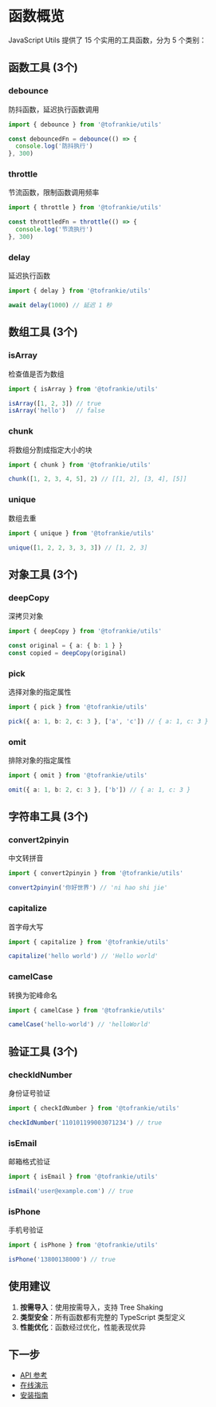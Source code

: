 # 函数概览

JavaScript Utils 提供了 15 个实用的工具函数，分为 5 个类别：

## 函数工具 (3个)

### debounce
防抖函数，延迟执行函数调用

```typescript
import { debounce } from '@tofrankie/utils'

const debouncedFn = debounce(() => {
  console.log('防抖执行')
}, 300)
```

### throttle
节流函数，限制函数调用频率

```typescript
import { throttle } from '@tofrankie/utils'

const throttledFn = throttle(() => {
  console.log('节流执行')
}, 300)
```

### delay
延迟执行函数

```typescript
import { delay } from '@tofrankie/utils'

await delay(1000) // 延迟 1 秒
```

## 数组工具 (3个)

### isArray
检查值是否为数组

```typescript
import { isArray } from '@tofrankie/utils'

isArray([1, 2, 3]) // true
isArray('hello')   // false
```

### chunk
将数组分割成指定大小的块

```typescript
import { chunk } from '@tofrankie/utils'

chunk([1, 2, 3, 4, 5], 2) // [[1, 2], [3, 4], [5]]
```

### unique
数组去重

```typescript
import { unique } from '@tofrankie/utils'

unique([1, 2, 2, 3, 3, 3]) // [1, 2, 3]
```

## 对象工具 (3个)

### deepCopy
深拷贝对象

```typescript
import { deepCopy } from '@tofrankie/utils'

const original = { a: { b: 1 } }
const copied = deepCopy(original)
```

### pick
选择对象的指定属性

```typescript
import { pick } from '@tofrankie/utils'

pick({ a: 1, b: 2, c: 3 }, ['a', 'c']) // { a: 1, c: 3 }
```

### omit
排除对象的指定属性

```typescript
import { omit } from '@tofrankie/utils'

omit({ a: 1, b: 2, c: 3 }, ['b']) // { a: 1, c: 3 }
```

## 字符串工具 (3个)

### convert2pinyin
中文转拼音

```typescript
import { convert2pinyin } from '@tofrankie/utils'

convert2pinyin('你好世界') // 'ni hao shi jie'
```

### capitalize
首字母大写

```typescript
import { capitalize } from '@tofrankie/utils'

capitalize('hello world') // 'Hello world'
```

### camelCase
转换为驼峰命名

```typescript
import { camelCase } from '@tofrankie/utils'

camelCase('hello-world') // 'helloWorld'
```

## 验证工具 (3个)

### checkIdNumber
身份证号验证

```typescript
import { checkIdNumber } from '@tofrankie/utils'

checkIdNumber('110101199003071234') // true
```

### isEmail
邮箱格式验证

```typescript
import { isEmail } from '@tofrankie/utils'

isEmail('user@example.com') // true
```

### isPhone
手机号验证

```typescript
import { isPhone } from '@tofrankie/utils'

isPhone('13800138000') // true
```

## 使用建议

1. **按需导入**：使用按需导入，支持 Tree Shaking
3. **类型安全**：所有函数都有完整的 TypeScript 类型定义
4. **性能优化**：函数经过优化，性能表现优异

## 下一步

- [API 参考](../api/README)
- [在线演示](../playground/)
- [安装指南](./installation)
